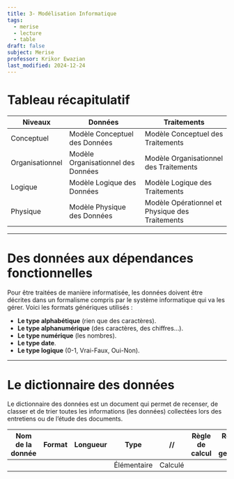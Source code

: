 ```yaml
---
title: 3- Modélisation Informatique
tags:
  - merise
  - lecture
  - table
draft: false
subject: Merise
professor: Krikor Ewazian
last_modified: 2024-12-24
---
```

# Tableau récapitulatif

| Niveaux         | Données                               | Traitements                             |
|-----------------|---------------------------------------|-----------------------------------------|
| Conceptuel      | Modèle Conceptuel des Données         | Modèle Conceptuel des Traitements       |
| Organisationnel | Modèle Organisationnel des Données    | Modèle Organisationnel des Traitements  |
| Logique         | Modèle Logique des Données            | Modèle Logique des Traitements          |
| Physique        | Modèle Physique des Données           | Modèle Opérationnel et Physique des Traitements |

---

# Des données aux dépendances fonctionnelles

Pour être traitées de manière informatisée, les données doivent être décrites dans un formalisme compris par le système informatique qui va les gérer. Voici les formats génériques utilisés :  
- **Le type alphabétique** (rien que des caractères).  
- **Le type alphanumérique** (des caractères, des chiffres…).  
- **Le type numérique** (les nombres).  
- **Le type date**.  
- **Le type logique** (0­-1, Vrai­-Faux, Oui­-Non).  

---

# Le dictionnaire des données

Le dictionnaire des données est un document qui permet de recenser, de classer et de trier toutes les informations (les données) collectées lors des entretiens ou de l’étude des documents.

| Nom de la donnée | Format | Longueur | Type        | //      | Règle de calcul | Règle de gestion | Document |
| ---------------- | ------ | -------- | ----------- | ------- | --------------- | ---------------- | -------- |
|                  |        |          | Élémentaire | Calculé |                 |                  |          |

